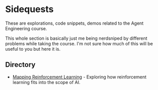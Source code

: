 # Sidequests

These are explorations, code snippets, demos related to the Agent Engineering course.

This whole section is basically just me being nerdsniped by different problems while taking the course. I'm not sure how much of this will be useful to you but here it is.

## Directory

- [Mapping Reinforcement Learning](./mapping-reinforcement-learning/) - Exploring how reinforcement learning fits into the scope of AI.